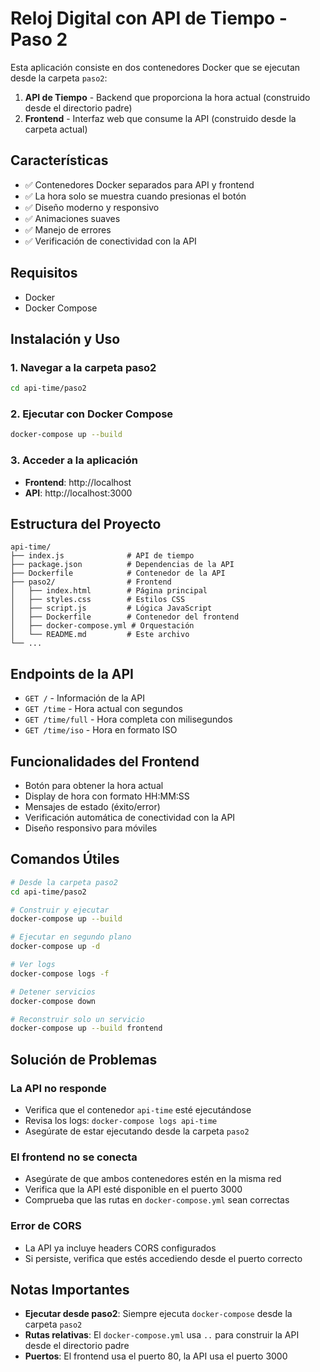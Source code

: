 # Reloj Digital con API de Tiempo - Paso 2

Esta aplicación consiste en dos contenedores Docker que se ejecutan desde la carpeta `paso2`:

1. **API de Tiempo** - Backend que proporciona la hora actual (construido desde el directorio padre)
2. **Frontend** - Interfaz web que consume la API (construido desde la carpeta actual)

## Características

- ✅ Contenedores Docker separados para API y frontend
- ✅ La hora solo se muestra cuando presionas el botón
- ✅ Diseño moderno y responsivo
- ✅ Animaciones suaves
- ✅ Manejo de errores
- ✅ Verificación de conectividad con la API

## Requisitos

- Docker
- Docker Compose

## Instalación y Uso

### 1. Navegar a la carpeta paso2

```bash
cd api-time/paso2
```

### 2. Ejecutar con Docker Compose

```bash
docker-compose up --build
```

### 3. Acceder a la aplicación

- **Frontend**: http://localhost
- **API**: http://localhost:3000

## Estructura del Proyecto

```
api-time/
├── index.js              # API de tiempo
├── package.json          # Dependencias de la API
├── Dockerfile            # Contenedor de la API
├── paso2/                # Frontend
│   ├── index.html        # Página principal
│   ├── styles.css        # Estilos CSS
│   ├── script.js         # Lógica JavaScript
│   ├── Dockerfile        # Contenedor del frontend
│   ├── docker-compose.yml # Orquestación
│   └── README.md         # Este archivo
└── ...
```

## Endpoints de la API

- `GET /` - Información de la API
- `GET /time` - Hora actual con segundos
- `GET /time/full` - Hora completa con milisegundos
- `GET /time/iso` - Hora en formato ISO

## Funcionalidades del Frontend

- Botón para obtener la hora actual
- Display de hora con formato HH:MM:SS
- Mensajes de estado (éxito/error)
- Verificación automática de conectividad con la API
- Diseño responsivo para móviles

## Comandos Útiles

```bash
# Desde la carpeta paso2
cd api-time/paso2

# Construir y ejecutar
docker-compose up --build

# Ejecutar en segundo plano
docker-compose up -d

# Ver logs
docker-compose logs -f

# Detener servicios
docker-compose down

# Reconstruir solo un servicio
docker-compose up --build frontend
```

## Solución de Problemas

### La API no responde
- Verifica que el contenedor `api-time` esté ejecutándose
- Revisa los logs: `docker-compose logs api-time`
- Asegúrate de estar ejecutando desde la carpeta `paso2`

### El frontend no se conecta
- Asegúrate de que ambos contenedores estén en la misma red
- Verifica que la API esté disponible en el puerto 3000
- Comprueba que las rutas en `docker-compose.yml` sean correctas

### Error de CORS
- La API ya incluye headers CORS configurados
- Si persiste, verifica que estés accediendo desde el puerto correcto

## Notas Importantes

- **Ejecutar desde paso2**: Siempre ejecuta `docker-compose` desde la carpeta `paso2`
- **Rutas relativas**: El `docker-compose.yml` usa `..` para construir la API desde el directorio padre
- **Puertos**: El frontend usa el puerto 80, la API usa el puerto 3000
